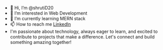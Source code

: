 - 👋 Hi, I’m @shrutiD20
- 👀 I’m interested in Web Development
- 🌱 I’m currently learning MERN stack 
- 📫 How to reach me [LinkedIn](https://www.linkedin.com/in/shruti-d-315b03270)
- I'm passionate about technology, always eager to learn, and excited to contribute to projects that make a difference. Let's connect and build something amazing together!
